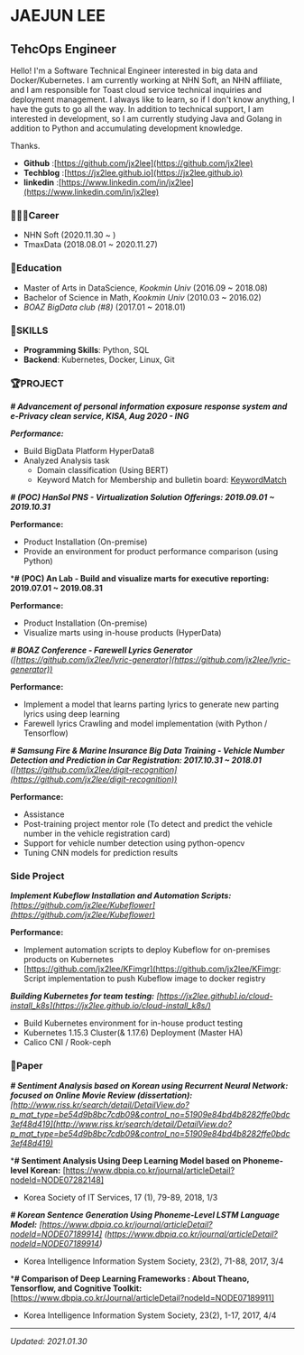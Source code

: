 # JAEJUN LEE

## TehcOps Engineer

Hello! I'm a Software Technical Engineer interested in big data and Docker/Kubernetes. I am currently working at NHN Soft, an NHN affiliate, and I am responsible for Toast cloud service technical inquiries and deployment management. I always like to learn, so if I don't know anything, I have the guts to go all the way. In addition to technical support, I am interested in development, so I am currently studying Java and Golang in addition to Python and accumulating development knowledge.

Thanks.

- **Github**    :[https://github.com/jx2lee](https://github.com/jx2lee)
- **Techblog**  :[https://jx2lee.github.io](https://jx2lee.github.io)
- **linkedin**  :[https://www.linkedin.com/in/jx2lee](https://www.linkedin.com/in/jx2lee)  

### 👨🏻‍💻Career

- NHN Soft (2020.11.30 ~ )
- TmaxData (2018.08.01 ~ 2020.11.27)

### 📖Education

- Master of Arts in DataScience, *Kookmin Univ* (2016.09 ~ 2018.08)
- Bachelor of Science in Math, *Kookmin Univ* (2010.03 ~ 2016.02)
- *BOAZ BigData club (#8)* (2017.01 ~ 2018.01)

### 🍳SKILLS

* **Programming Skills**: Python, SQL
* **Backend**: Kubernetes, Docker, Linux, Git

### 🏆PROJECT

***# Advancement of personal information exposure response system and e-Privacy clean service, KISA, Aug 2020 - ING***

***Performance:***

* Build BigData Platform HyperData8
* Analyzed Analysis task
   * Domain classification (Using BERT)
   * Keyword Match for Membership and bulletin board: [KeywordMatch](https://github.com/jx2lee/KeywordMatch)

***# (POC) HanSol PNS - Virtualization Solution Offerings: 2019.09.01 ~ 2019.10.31***

**Performance:**

- Product Installation (On-premise)
- Provide an environment for product performance comparison (using Python)

***# (POC) An Lab - Build and visualize marts for executive reporting: 2019.07.01 ~ 2019.08.31**

**Performance:**

- Product Installation (On-premise)
- Visualize marts using in-house products (HyperData)

***# BOAZ Conference - Farewell Lyrics Generator** ([https://github.com/jx2lee/lyric-generator](https://github.com/jx2lee/lyric-generator))*

**Performance:**

- Implement a model that learns parting lyrics to generate new parting lyrics using deep learning
- Farewell lyrics Crawling and model implementation (with Python / Tensorflow)

***# Samsung Fire & Marine Insurance Big Data Training - Vehicle Number Detection and Prediction in Car Registration: 2017.10.31 ~ 2018.01** ([https://github.com/jx2lee/digit-recognition](https://github.com/jx2lee/digit-recognition))*

**Performance:**

- Assistance
- Post-training project mentor role (To detect and predict the vehicle number in the vehicle registration card)
- Support for vehicle number detection using python-opencv
- Tuning CNN models for prediction results

### Side Project

***Implement Kubeflow Installation and Automation Scripts:** [https://github.com/jx2lee/Kubeflower](https://github.com/jx2lee/Kubeflower)*

**Performance:**

- Implement automation scripts to deploy Kubeflow for on-premises products on Kubernetes
- [https://github.com/jx2lee/KFimgr](https://github.com/jx2lee/KFimgr: Script implementation to push Kubeflow image to docker registry

***Building Kubernetes for team testing:** [https://jx2lee.github].io/cloud-install_k8s](https://jx2lee.github.io/cloud-install_k8s/)*

- Build Kubernetes environment for in-house product testing
- Kubernetes 1.15.3 Cluster(& 1.17.6) Deployment (Master HA)
- Calico CNI / Rook-ceph

### 📄Paper

***# Sentiment Analysis based on Korean using Recurrent Neural Network: focused on Online Movie Review (dissertation):** [http://www.riss.kr/search/detail/DetailView.do?p_mat_type=be54d9b8bc7cdb09&control_no=51909e84bd4b8282ffe0bdc3ef48d419](http://www.riss.kr/search/detail/DetailView.do?p_mat_type=be54d9b8bc7cdb09&control_no=51909e84bd4b8282ffe0bdc3ef48d419)*

***# Sentiment Analysis Using Deep Learning Model based on Phoneme-level Korean:** [https://www.dbpia.co.kr/journal/articleDetail?nodeId=NODE07282148]

- Korea Society of IT Services, 17 (1), 79-89, 2018, 1/3

***# Korean Sentence Generation Using Phoneme-Level LSTM Language Model:** [https://www.dbpia.co.kr/journal/articleDetail?nodeId=NODE07189914] (https://www.dbpia.co.kr/journal/articleDetail?nodeId=NODE07189914)*

- Korea Intelligence Information System Society, 23(2), 71-88, 2017, 3/4

***# Comparison of Deep Learning Frameworks : About Theano, Tensorflow, and Cognitive Toolkit:** [https://www.dbpia.co.kr/Journal/articleDetail?nodeId=NODE07189911]

- Korea Intelligence Information System Society, 23(2), 1-17, 2017, 4/4

---

*Updated: 2021.01.30*
